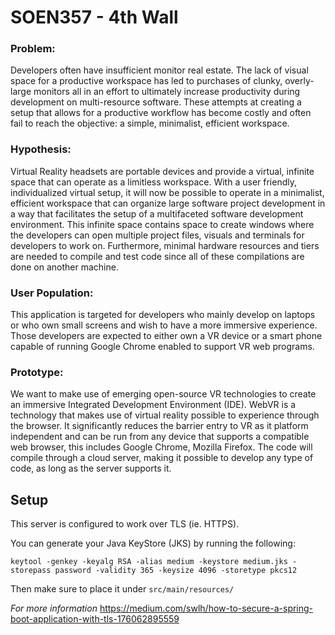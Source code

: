 # SOEN357 - 4th Wall

### Problem: 
Developers often have insufficient monitor real estate. The lack of visual space for a productive workspace has led to purchases of clunky, overly-large monitors all in an effort to ultimately increase productivity during development on multi-resource software. These attempts at creating a setup that allows for a productive workflow has become costly and often fail to reach the objective: a simple, minimalist, efficient workspace. 

### Hypothesis: 
Virtual Reality headsets are portable devices and provide a virtual, infinite space that can operate as a limitless workspace. With a user friendly, individualized virtual setup, it will now be possible to operate in a minimalist, efficient workspace that can organize large software project development in a way that facilitates the setup of a multifaceted software development environment.  This infinite space contains space to create windows where the developers can open multiple project files, visuals and terminals for developers to work on. Furthermore, minimal hardware resources and tiers are needed to compile and test code since all of these compilations are done on another machine.

### User Population: 
This application is targeted for developers who mainly develop on laptops or who own small screens and wish to have a more immersive experience. Those developers are expected to either own a VR device or a smart phone capable of running Google Chrome enabled to support VR web programs.

### Prototype: 
We want to make use of emerging open-source VR technologies to create an immersive Integrated Development Environment (IDE). WebVR is a technology that makes use of virtual reality possible to experience through the browser. It significantly reduces the barrier entry to VR as it platform independent and can be run from any device that supports a compatible web browser, this includes Google Chrome, Mozilla Firefox. The code will compile through a cloud server, making it possible to develop any type of code, as long as the server supports it.

## Setup

This server is configured to work over TLS (ie. HTTPS).

You can generate your Java KeyStore (JKS) by running the following:

```keytool -genkey -keyalg RSA -alias medium -keystore medium.jks -storepass password -validity 365 -keysize 4096 -storetype pkcs12```

Then make sure to place it under ```src/main/resources/```

_For more information_
https://medium.com/swlh/how-to-secure-a-spring-boot-application-with-tls-176062895559
